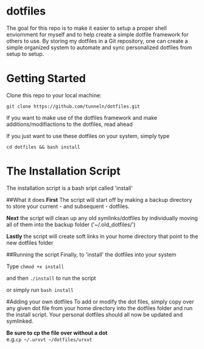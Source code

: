 # dotfiles

The goal for this repo is to make it easier to setup a proper shell enviornment
for myself and to help create a simple dotfile framework for others to use. 
By storing my dotfiles in a Git repository, one can create a simple organized system 
to automate and sync personalized dotfiles from setup to setup.

# Getting Started
Clone this repo to your local machine:

`git clone https://github.com/tunneln/dotfiles.git`

If you want to make use of the dotfiles framework and make additions/modifiactions to the dotfiles, read ahead

If you just want to use these dotfiles on your system, simply type

`cd dotfiles && bash install`

# The Installation Script
The installation script is a bash sript called 'install'

##What it does
**First** The script will start off by making a backup directory to store your current - and subsequent - dotfiles.

**Next** the script will clean up any old symlinks/dotfiles by individually moving all of them into the backup folder ('~/.old_dotfiles/')

**Lastly** the script will create soft links in your home directory that point to the new dotfiles folder

##Running the script
Finally, to 'install' the dotfiles into your system

Type `chmod +x install`

and then `./install` to run the script

or simply run `bash install`

#Adding your own dotfiles
To add or modify the dot files, simply copy over any given dot file from your home directory into the dotfiles folder and run the install script. Your personal dotfiles should all now be updated and symlinked.

**Be sure to cp the file over without a dot**  
e.g.` cp ~/.urxvt ~/dotfiles/urxvt `

